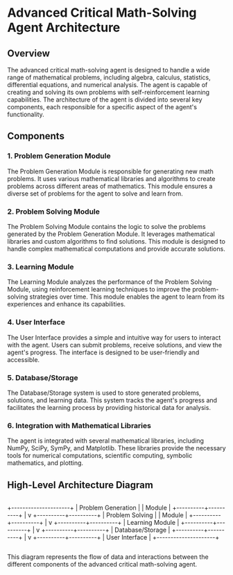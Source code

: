 # Advanced Critical Math-Solving Agent Architecture

## Overview
The advanced critical math-solving agent is designed to handle a wide range of mathematical problems, including algebra, calculus, statistics, differential equations, and numerical analysis. The agent is capable of creating and solving its own problems with self-reinforcement learning capabilities. The architecture of the agent is divided into several key components, each responsible for a specific aspect of the agent's functionality.

## Components

### 1. Problem Generation Module
The Problem Generation Module is responsible for generating new math problems. It uses various mathematical libraries and algorithms to create problems across different areas of mathematics. This module ensures a diverse set of problems for the agent to solve and learn from.

### 2. Problem Solving Module
The Problem Solving Module contains the logic to solve the problems generated by the Problem Generation Module. It leverages mathematical libraries and custom algorithms to find solutions. This module is designed to handle complex mathematical computations and provide accurate solutions.

### 3. Learning Module
The Learning Module analyzes the performance of the Problem Solving Module, using reinforcement learning techniques to improve the problem-solving strategies over time. This module enables the agent to learn from its experiences and enhance its capabilities.

### 4. User Interface
The User Interface provides a simple and intuitive way for users to interact with the agent. Users can submit problems, receive solutions, and view the agent's progress. The interface is designed to be user-friendly and accessible.

### 5. Database/Storage
The Database/Storage system is used to store generated problems, solutions, and learning data. This system tracks the agent's progress and facilitates the learning process by providing historical data for analysis.

### 6. Integration with Mathematical Libraries
The agent is integrated with several mathematical libraries, including NumPy, SciPy, SymPy, and Matplotlib. These libraries provide the necessary tools for numerical computations, scientific computing, symbolic mathematics, and plotting.

## High-Level Architecture Diagram
```
```
+---------------------+
| Problem Generation  |
|      Module         |
+----------+----------+
           |
           v
+----------+----------+
| Problem Solving     |
|      Module         |
+----------+----------+
           |
           v
+----------+----------+
| Learning Module     |
+----------+----------+
           |
           v
+----------+----------+
| Database/Storage    |
+----------+----------+
           |
           v
+----------+----------+
| User Interface      |
+---------------------+
```
```

This diagram represents the flow of data and interactions between the different components of the advanced critical math-solving agent.
